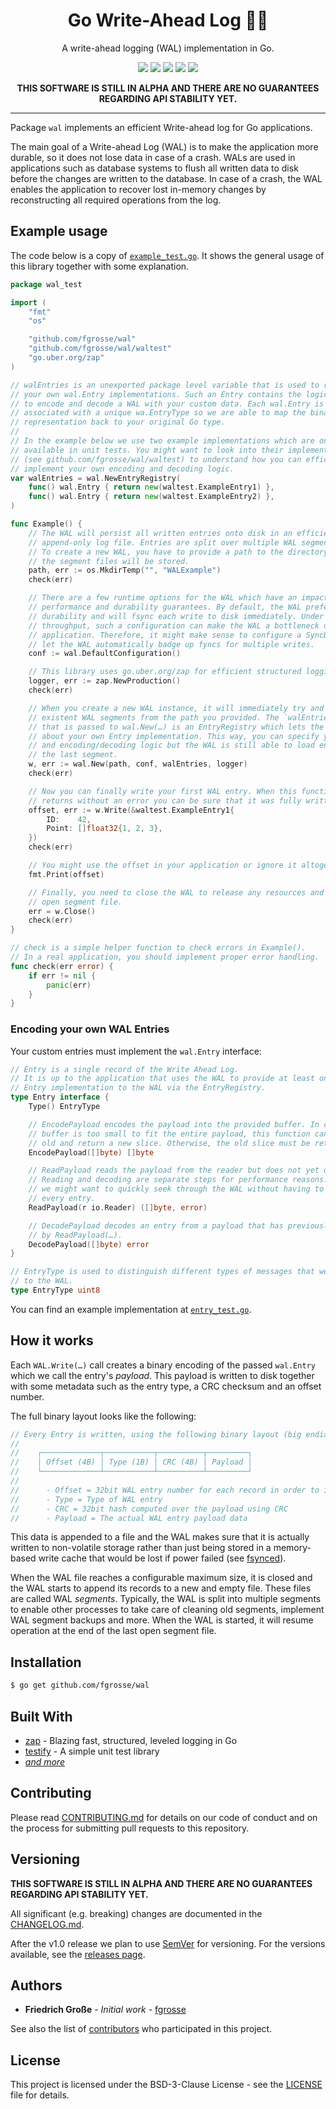 <h1 align="center">Go Write-Ahead Log 🏃🧾</h1>
<p align="center">A write-ahead logging (WAL) implementation in Go. </p>
<p align="center">
    <a href="https://github.com/fgrosse/wal/releases"><img src="https://img.shields.io/github/tag/fgrosse/wal.svg?label=version&color=brightgreen"></a>
    <a href="https://github.com/fgrosse/wal/actions/workflows/test.yml"><img src="https://github.com/fgrosse/wal/actions/workflows/test.yml/badge.svg"></a>
    <a href="https://goreportcard.com/report/github.com/fgrosse/wal"><img src="https://goreportcard.com/badge/github.com/fgrosse/wal"></a>
    <a href="https://pkg.go.dev/github.com/fgrosse/wal"><img src="https://img.shields.io/badge/godoc-reference-blue.svg?color=blue"></a>
    <a href="https://github.com/fgrosse/wal/blob/master/LICENSE"><img src="https://img.shields.io/badge/license-BSD--3--Clause-blue.svg"></a>
</p>

<p align="center"><b>THIS SOFTWARE IS STILL IN ALPHA AND THERE ARE NO GUARANTEES REGARDING API STABILITY YET.</b></p>

---

Package `wal` implements an efficient Write-ahead log for Go applications.

The main goal of a Write-ahead Log (WAL) is to make the application more durable,
so it does not lose data in case of a crash. WALs are used in applications such as
database systems to flush all written data to disk before the changes are written
to the database. In case of a crash, the WAL enables the application to recover
lost in-memory changes by reconstructing all required operations from the log.

## Example usage

The code below is a copy of [`example_test.go`](example_test.go). It shows the
general usage of this library together with some explanation.

[embedmd]:# (example_test.go)
```go
package wal_test

import (
	"fmt"
	"os"

	"github.com/fgrosse/wal"
	"github.com/fgrosse/wal/waltest"
	"go.uber.org/zap"
)

// walEntries is an unexported package level variable that is used to register
// your own wal.Entry implementations. Such an Entry contains the logic of how
// to encode and decode a WAL with your custom data. Each wal.Entry is also
// associated with a unique wa.EntryType so we are able to map the binary
// representation back to your original Go type.
//
// In the example below we use two example implementations which are only
// available in unit tests. You might want to look into their implementation
// (see github.com/fgrosse/wal/waltest) to understand how you can efficiently
// implement your own encoding and decoding logic.
var walEntries = wal.NewEntryRegistry(
	func() wal.Entry { return new(waltest.ExampleEntry1) },
	func() wal.Entry { return new(waltest.ExampleEntry2) },
)

func Example() {
	// The WAL will persist all written entries onto disk in an efficient
	// append-only log file. Entries are split over multiple WAL segment files.
	// To create a new WAL, you have to provide a path to the directory where
	// the segment files will be stored.
	path, err := os.MkdirTemp("", "WALExample")
	check(err)

	// There are a few runtime options for the WAL which have an impact on its
	// performance and durability guarantees. By default, the WAL prefers strong
	// durability and will fsync each write to disk immediately. Under high
	// throughput, such a configuration can make the WAL a bottleneck of your
	// application. Therefore, it might make sense to configure a SyncDelay to
	// let the WAL automatically badge up fyncs for multiple writes.
	conf := wal.DefaultConfiguration()

	// This library uses go.uber.org/zap for efficient structured logging.
	logger, err := zap.NewProduction()
	check(err)

	// When you create a new WAL instance, it will immediately try and load any
	// existent WAL segments from the path you provided. The `walEntries` parameter
	// that is passed to wal.New(…) is an EntryRegistry which lets the WAL know
	// about your own Entry implementation. This way, you can specify your own types
	// and encoding/decoding logic but the WAL is still able to load entries from
	// the last segment.
	w, err := wal.New(path, conf, walEntries, logger)
	check(err)

	// Now you can finally write your first WAL entry. When this function
	// returns without an error you can be sure that it was fully written to disk.
	offset, err := w.Write(&waltest.ExampleEntry1{
		ID:    42,
		Point: []float32{1, 2, 3},
	})
	check(err)

	// You might use the offset in your application or ignore it altogether.
	fmt.Print(offset)

	// Finally, you need to close the WAL to release any resources and close the
	// open segment file.
	err = w.Close()
	check(err)
}

// check is a simple helper function to check errors in Example().
// In a real application, you should implement proper error handling.
func check(err error) {
	if err != nil {
		panic(err)
	}
}
```

### Encoding your own WAL Entries

Your custom entries must implement the `wal.Entry` interface:

[embedmd]:# (entry.go /.*Entry is a single record of the Write Ahead Log.*/ $)
```go
// Entry is a single record of the Write Ahead Log.
// It is up to the application that uses the WAL to provide at least one concrete
// Entry implementation to the WAL via the EntryRegistry.
type Entry interface {
	Type() EntryType

	// EncodePayload encodes the payload into the provided buffer. In case the
	// buffer is too small to fit the entire payload, this function can grow the
	// old and return a new slice. Otherwise, the old slice must be returned.
	EncodePayload([]byte) []byte

	// ReadPayload reads the payload from the reader but does not yet decode it.
	// Reading and decoding are separate steps for performance reasons. Sometimes
	// we might want to quickly seek through the WAL without having to decode
	// every entry.
	ReadPayload(r io.Reader) ([]byte, error)

	// DecodePayload decodes an entry from a payload that has previously been read
	// by ReadPayload(…).
	DecodePayload([]byte) error
}

// EntryType is used to distinguish different types of messages that we write
// to the WAL.
type EntryType uint8
```

You can find an example implementation at [`entry_test.go`](entry_test.go).

## How it works

Each `WAL.Write(…)` call creates a binary encoding of the passed `wal.Entry` which 
we call the entry's _payload_. This payload is written to disk together with some
metadata such as the entry type, a CRC checksum and an offset number.

The full binary layout looks like the following:

[embedmd]:# (segment_writer.go /.*the following binary layout.*/ /.*- Payload =.*/)
```go
// Every Entry is written, using the following binary layout (big endian format):
//
//	  ┌─────────────┬───────────┬──────────┬─────────┐
//	  │ Offset (4B) │ Type (1B) │ CRC (4B) │ Payload │
//	  └─────────────┴───────────┴──────────┴─────────┘
//
//		- Offset = 32bit WAL entry number for each record in order to implement a low-water mark
//		- Type = Type of WAL entry
//		- CRC = 32bit hash computed over the payload using CRC
//		- Payload = The actual WAL entry payload data
```

This data is appended to a file and the WAL makes sure that it is actually
written to non-volatile storage rather than just being stored in a memory-based
write cache that would be lost if power failed (see [fsynced][fsync]).

When the WAL file reaches a configurable maximum size, it is closed and the WAL
starts to append its records to a new and empty file. These files are called WAL
_segments_. Typically, the WAL is split into multiple segments to enable other
processes to take care of cleaning old segments, implement WAL segment backups
and more. When the WAL is started, it will resume operation at the end of the
last open segment file.

## Installation

```sh
$ go get github.com/fgrosse/wal
```

## Built With

* [zap](go.uber.org/zap) - Blazing fast, structured, leveled logging in Go
* [testify](https://github.com/stretchr/testify) - A simple unit test library
* _[and more](go.mod)_

## Contributing

Please read [CONTRIBUTING.md](CONTRIBUTING.md) for details on our code of
conduct and on the process for submitting pull requests to this repository.

## Versioning

**THIS SOFTWARE IS STILL IN ALPHA AND THERE ARE NO GUARANTEES REGARDING API STABILITY YET.**

All significant (e.g. breaking) changes are documented in the [CHANGELOG.md](CHANGELOG.md).

After the v1.0 release we plan to use [SemVer](http://semver.org/) for versioning.
For the versions available, see the [releases page][releases].

## Authors

- **Friedrich Große** - *Initial work* - [fgrosse](https://github.com/fgrosse)

See also the list of [contributors][contributors] who participated in this project.

## License

This project is licensed under the BSD-3-Clause License - see the [LICENSE](LICENSE) file for details.

[releases]: https://github.com/fgrosse/wal/releases
[contributors]: https://github.com/fgrosse/wal/contributors
[fsync]: https://en.wikipedia.org/wiki/Fsync
